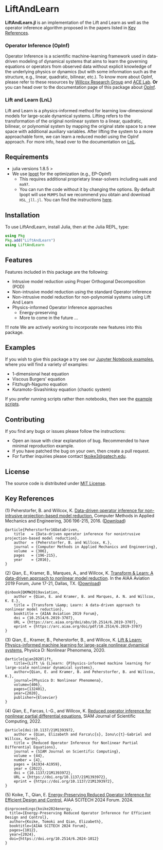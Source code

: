 # LiftAndLearn

**LiftAndLearn.jl** is an implementation of the Lift and Learn as well as the operator inference algorithm proposed in the papers listed in [Key References](@ref).

### Operator Inference (OpInf)
Operator Inference is a scientific machine-learning framework used in data-driven modeling of dynamical systems that aims to learn the governing equations or operators from observed data without explicit knowledge of the underlying physics or dynamics (but with some information such as the structure, e.g., linear, quadratic, bilinear, etc.). To know more about OpInf, please refer to these resources by [Willcox Research Group](https://kiwi.oden.utexas.edu/research/operator-inference) and [ACE Lab](https://github.com/elizqian/operator-inference/tree/master). __Or__ you can head over to the documentation page of this package about [OpInf](manual/nonintrusive/LS.md).

### Lift and Learn (LnL)
Lift and Learn is a physics-informed method for learning low-dimensional models for large-scale dynamical systems. Lifting refers to the transformation of the original nonlinear system to a linear, quadratic, bilinear, or polynomial system by mapping the original state space to a new space with additional auxiliary variables. After lifting the system to a more approachable form, we can learn a reduced model using the OpInf approach. For more info, head over to the documentation on [LnL](manual/nonintrusive/LnL.md).

## Requirements
- julia versions 1.8.5 >
- We use [Ipopt](https://github.com/jump-dev/Ipopt.jl) for the optimization (e.g., EP-OpInf)
    - This requires additional proprietary linear-solvers including `ma86` and `ma97`. 
    - You can run the code without it by changing the options. By default Ipopt will use `MUMPS` but we recommend you obtain and download `HSL_jll.jl`. You can find the instructions [here](https://licences.stfc.ac.uk/product/libhsl).

## Installation

To use LiftAndLearn, install Julia, then at the Julia REPL, type:

```julia
using Pkg
Pkg.add("LiftAndLearn")
using LiftAndLearn
```

## Features

Features included in this package are the following:

- Intrusive model reduction using Proper Orthogonal Decomposition (POD)
- Non-intrusive model reduction using the standard Operator Inference
- Non-intrusive model reduction for non-polynomial systems using Lift And Learn
- Physics-informed Operator Inference approaches
    - Energy-preserving
    - More to come in the future ...

!!! note
    We are actively working to incorporate new features into this package.

## Examples 
If you wish to give this package a try see our [Jupyter Notebook examples](https://github.com/smallpondtom/LiftAndLearn.jl/tree/main/examples), where you will find a variety of examples:
- 1-dimensional heat equation
- Viscous Burgers' equation
- Fitzhugh-Nagumo equation
- Kuramoto-Sivashinksy equation (chaotic system)

If you prefer running scripts rather then notebooks, then see the [example scripts](https://github.com/smallpondtom/LiftAndLearn.jl/tree/main/scripts).

## Contributing

If you find any bugs or issues please follow the instructions:

- Open an issue with clear explanation of bug. Recommended to have minimal reproduction example.
- If you have patched the bug on your own, then create a pull request.
- For further inquiries please contact [tkoike3@gatech.edu](mailto:tkoike3@gatech.edu).

## License

The source code is distributed under [MIT License](https://github.com/smallpondtom/LiftAndLearn.jl/blob/main/LICENSE).

## Key References

(1) Peherstorfer, B. and Willcox, K. 
[Data-driven operator inference for non-intrusive projection-based model reduction.](https://www.sciencedirect.com/science/article/pii/S0045782516301104)
Computer Methods in Applied Mechanics and Engineering, 306:196-215, 2016. ([Download](https://cims.nyu.edu/~pehersto/preprints/Non-intrusive-model-reduction-Peherstorfer-Willcox.pdf))
```
@article{Peherstorfer16DataDriven,
    title   = {Data-driven operator inference for nonintrusive projection-based model reduction},
    author  = {Peherstorfer, B. and Willcox, K.},
    journal = {Computer Methods in Applied Mechanics and Engineering},
    volume  = {306},
    pages   = {196-215},
    year    = {2016},
}
```

(2) Qian, E., Kramer, B., Marques, A., and Willcox, K. 
[Transform & Learn: A data-driven approach to nonlinear model reduction](https://arc.aiaa.org/doi/10.2514/6.2019-3707).
In the AIAA Aviation 2019 Forum, June 17-21, Dallas, TX. ([Download](https://www.dropbox.com/s/5znea6z1vntby3d/QKMW_aviation19.pdf?dl=0))
```
@inbook{QKMW2019aviation,
    author = {Qian, E. and Kramer, B. and Marques, A. N. and Willcox, K. E.},
    title = {Transform \&amp; Learn: A data-driven approach to nonlinear model reduction},
    booktitle = {AIAA Aviation 2019 Forum},
    doi = {10.2514/6.2019-3707},
    URL = {https://arc.aiaa.org/doi/abs/10.2514/6.2019-3707},
    eprint = {https://arc.aiaa.org/doi/pdf/10.2514/6.2019-3707}
}
```

(3) Qian, E., Kramer, B., Peherstorfer, B., and Willcox, K. [Lift & Learn: Physics-informed machine learning for large-scale nonlinear dynamical systems](https://www.sciencedirect.com/science/article/pii/S0167278919307651), Physica D: Nonlinear Phenomena, 2020.
```
@article{qian2020lift,
    title={Lift \& {L}earn: {P}hysics-informed machine learning for large-scale nonlinear dynamical systems},
    author={Qian, E. and Kramer, B. and Peherstorfer, B. and Willcox, K.},
    journal={Physica D: Nonlinear Phenomena},
    volume={406},
    pages={132401},
    year={2020},
    publisher={Elsevier}
}
```

(4) Qian, E., Farcas, I.-G., and Willcox, K. [Reduced operator inference for nonlinear partial differential equations](https://epubs.siam.org/doi/10.1137/21M1393972), SIAM Journal of Scientific Computing, 2022.
```
@article{doi:10.1137/21M1393972,
    author = {Qian, Elizabeth and Farca\c{s}, Ionu\c{t}-Gabriel and Willcox, Karen},
    title = {Reduced Operator Inference for Nonlinear Partial Differential Equations},
    journal = {SIAM Journal on Scientific Computing},
    volume = {44},
    number = {4},
    pages = {A1934-A1959},
    year = {2022},
    doi = {10.1137/21M1393972},
    URL = {https://doi.org/10.1137/21M1393972},
    eprint = {https://doi.org/10.1137/21M1393972},
}
```

(5) Koike, T., Qian, E. [Energy-Preserving Reduced Operator Inference for Efficient Design and Control](https://arc.aiaa.org/doi/10.2514/6.2024-1012), AIAA SCITECH 2024 Forum. 2024.
```
@inproceedings{koike2024energy,
  title={Energy-Preserving Reduced Operator Inference for Efficient Design and Control},
  author={Koike, Tomoki and Qian, Elizabeth},
  booktitle={AIAA SCITECH 2024 Forum},
  pages={1012},
  year={2024},
  doi={https://doi.org/10.2514/6.2024-1012}
}
```
